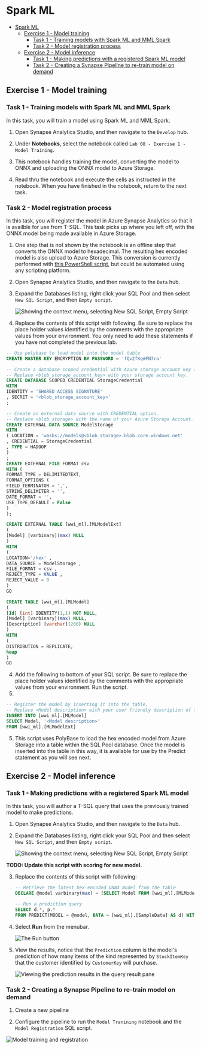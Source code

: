 # Spark ML

- [Spark ML](#spark-ml)
  - [Exercise 1 - Model training](#exercise-1---model-training)
    - [Task 1 - Training models with Spark ML and MML Spark](#task-1---training-models-with-spark-ml-and-mml-spark)
    - [Task 2 - Model registration process](#task-2---model-registration-process)
  - [Exercise 2 - Model inference](#exercise-2---model-inference)
    - [Task 1 - Making predictions with a registered Spark ML model](#task-1---making-predictions-with-a-registered-spark-ml-model)
    - [Task 2 - Creating a Synapse Pipeline to re-train model on demand](#task-2---creating-a-synapse-pipeline-to-re-train-model-on-demand)

## Exercise 1 - Model training

### Task 1 - Training models with Spark ML and MML Spark

In this task, you will train a model using Spark ML and MML Spark.

1. Open Synapse Analytics Studio, and then navigate to the `Develop` hub.

2. Under **Notebooks**, select the notebook called `Lab 08 - Exercise 1 - Model Training`.

3. This notebook handles training the model, converting the model to ONNX and uploading the ONNX model to Azure Storage.

4. Read thru the notebook and execute the cells as instructed in the notebook. When you have finished in the notebook, return to the next task.

### Task 2 - Model registration process

In this task, you will register the model in Azure Synapse Analytics so that it is availble for use from T-SQL. This task picks up where you left off, with the ONNX model being made available in Azure Storage. 



1.  One step that is not shown by the notebook is an offline step that converts the ONNX model to hexadecimal. The resulting hex encoded model is also upload to Azure Storage. This conversion is currently performed with [this PowerShell script](./artifacts/00/ml/convert-to-hex.ps1), but could be automated using any scripting platform.

2. Open Synapse Analytics Studio, and then navigate to the `Data` hub.

3. Expand the Databases listing, right click your SQL Pool and then select `New SQL Script`, and then `Empty script`.

   ![Showing the context menu, selecting New SQL Script, Empty Script](media/ex05-new-sql-script.png "Create new script")

4. Replace the contents of this script with following. Be sure to replace the place holder values identified by the comments with the appropriate values from your environment. You only need to add these statements if you have not completed the previous lab.

``` sql
-- Use polybase to load model into the model table
CREATE MASTER KEY ENCRYPTION BY PASSWORD = 'fQv2fKq#FN7ra'

-- Create a database scoped credential with Azure storage account key (not a Shared Access Signature) as the secret. 
-- Replace <blob_storage_account_key> with your storage account key.
CREATE DATABASE SCOPED CREDENTIAL StorageCredential
WITH
IDENTITY = 'SHARED ACCESS SIGNATURE'
, SECRET = '<blob_storage_account_key>'
;

-- Create an external data source with CREDENTIAL option.
-- Replace <blob_storage> with the name of your Azure Storage Account.
CREATE EXTERNAL DATA SOURCE ModelStorage
WITH
( LOCATION = 'wasbs://models@<blob_storage>.blob.core.windows.net'
, CREDENTIAL = StorageCredential
, TYPE = HADOOP
)
;
CREATE EXTERNAL FILE FORMAT csv
WITH (
FORMAT_TYPE = DELIMITEDTEXT,
FORMAT_OPTIONS (
FIELD_TERMINATOR = ',',
STRING_DELIMITER = '',
DATE_FORMAT = '',
USE_TYPE_DEFAULT = False
)
);

CREATE EXTERNAL TABLE [wwi_ml].[MLModelExt]
(
[Model] [varbinary](max) NULL
)
WITH
(
LOCATION='/hex' ,
DATA_SOURCE = ModelStorage ,
FILE_FORMAT = csv ,
REJECT_TYPE = VALUE ,
REJECT_VALUE = 0
)
GO

CREATE TABLE [wwi_ml].[MLModel]
(
[Id] [int] IDENTITY(1,1) NOT NULL,
[Model] [varbinary](max) NULL,
[Description] [varchar](200) NULL
)
WITH
(
DISTRIBUTION = REPLICATE,
heap
)
GO
```

4. Add the following to bottom of your SQL script. Be sure to replace the place holder values identified by the comments with the appropriate values from your environment. Run the script. 
5. 
``` sql
-- Register the model by inserting it into the table.
-- Replace <Model description> with your user friendly description of the model.
INSERT INTO [wwi_ml].[MLModel]
SELECT Model, '<Model description>'
FROM [wwi_ml].[MLModelExt]

```

5. This script uses PolyBase to load the hex encoded model from Azure Storage into a table within the SQL Pool database. Once the model is inserted into the table in this way, it is available for use by the Predict statement as you will see next.

## Exercise 2 - Model inference

### Task 1 - Making predictions with a registered Spark ML model

In this task, you will author a T-SQL query that uses the previously trained model to make predictions.

1. Open Synapse Analytics Studio, and then navigate to the `Data` hub.

2. Expand the Databases listing, right click your SQL Pool and then select `New SQL Script`, and then `Empty script`.

   ![Showing the context menu, selecting New SQL Script, Empty Script](media/ex05-new-sql-script.png "Create new script")

**TODO: Update this script with scoring for new model.**

3. Replace the contents of this script with following:

   ```sql
   -- Retrieve the latest hex encoded ONNX model from the table
   DECLARE @model varbinary(max) = (SELECT Model FROM [wwi_ml].[MLModel] WHERE Id = (SELECT Top(1) max(ID) FROM [wwi_ml].[MLModel]));

   -- Run a prediction query
   SELECT d.*, p.*
   FROM PREDICT(MODEL = @model, DATA = [wwi_ml].[SampleData] AS d) WITH (prediction real) AS p;
   ```

4. Select **Run** from the menubar.

   ![The Run button](media/ex05-select-run.png "Select Run")

5. View the results, notice that the `Prediction` column is the model's prediction of how many items of the kind represented by `StockItemKey` that the customer identified by `CustomerKey` will purchase.

   ![Viewing the prediction results in the query result pane](media/ex05-view-prediction-results.png "View prediction results")


### Task 2 - Creating a Synapse Pipeline to re-train model on demand

1. Create a new pipeline
   
2. Configure the pipeline to run the `Model Tranining` notebook and the `Model Registration` SQL script.

![Model training and registration](./../day-02/media/lab7_model_training_and_registration.png)
